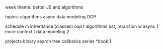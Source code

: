 week theme:
	better JS and algorithms

topics:
	algorithms 
	async
	data modeling 
	OOP

schedule
	m
		inheritance (classes)
		oop
	t
		algorithms
		bst, recursion
	w
		async 1
		more context
	t
		data modeling 2

projects
	binary search tree
	callbacks series
	*book 1
